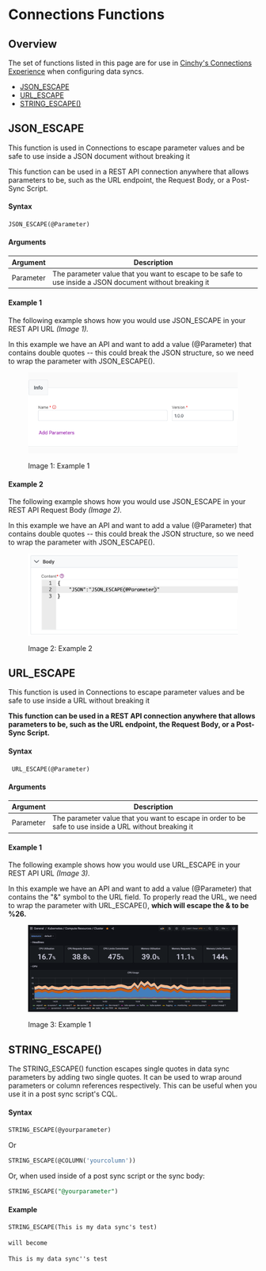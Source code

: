 # Connections Functions

## Overview <a href="#overview" id="overview"></a>

The set of functions listed in this page are for use in [Cinchy's Connections Experience](https://cli.docs.cinchy.com/) when configuring data syncs.

* [​JSON\_ESCAPE​](connections-functions.md#json\_escape)
* [​URL\_ESCAPE​](connections-functions.md#url\_escape)
* [STRING\_ESCAPE()](connections-functions.md#string\_escape)

## JSON\_ESCAPE <a href="#json_escape" id="json_escape"></a>

This function is used in Connections to escape parameter values and be safe to use inside a JSON document without breaking it

This function can be used in a REST API connection anywhere that allows parameters to be, such as the URL endpoint, the Request Body, or a Post-Sync Script.

#### Syntax

```sql
JSON_ESCAPE(@Parameter)
```

#### Arguments

| Argument  | Description                                                                                                       |
| --------- | ----------------------------------------------------------------------------------------------------------------- |
| Parameter | The parameter value that you want to escape to be safe to use inside a JSON document without breaking it |

#### Example 1

The following example shows how you would use JSON\_ESCAPE in your REST API URL _(Image 1)._

In this example we have an API and want to add a value (@Parameter) that contains double quotes -- this could break the JSON structure, so we need to wrap the parameter with JSON\_ESCAPE().

<figure><img src="../../../.gitbook/assets/image (515).png" alt=""><figcaption><p>Image 1: Example 1</p></figcaption></figure>

#### Example 2

The following example shows how you would use JSON\_ESCAPE in your REST API Request Body _(Image 2)._

In this example we have an API and want to add a value (@Parameter) that contains double quotes -- this could break the JSON structure, so we need to wrap the parameter with JSON\_ESCAPE().

<figure><img src="../../../.gitbook/assets/image (28) (1).png" alt=""><figcaption><p>Image 2: Example 2</p></figcaption></figure>

## URL\_ESCAPE

This function is used in Connections to escape parameter values and be safe to use inside a URL without breaking it

**This function can be used in a REST API connection anywhere that allows parameters to be, such as the URL endpoint, the Request Body, or a Post-Sync Script.**

#### Syntax

```sql
 URL_ESCAPE(@Parameter)
```

#### Arguments

| Argument  | Description                                                                                             |
| --------- | ------------------------------------------------------------------------------------------------------- |
| Parameter | The parameter value that you want to escape in order to be safe to use inside a URL without breaking it |

#### Example 1

The following example shows how you would use URL\_ESCAPE in your REST API URL _(Image 3)._

In this example we have an API and want to add a value (@Parameter) that contains the "&" symbol to the URL field. To properly read the URL, we need to wrap the parameter with URL\_ESCAPE(), **which will escape the & to be %26.**

<figure><img src="../../../.gitbook/assets/image (529).png" alt=""><figcaption><p>Image 3: Example 1</p></figcaption></figure>

## STRING\_ESCAPE()

The STRING\_ESCAPE() function escapes single quotes in data sync parameters by adding two single quotes. It can be used to wrap around parameters or column references respectively. This can be useful when you use it in a post sync script's CQL.

#### Syntax

```sql
STRING_ESCAPE(@yourparameter)
```

Or

```sql
STRING_ESCAPE(@COLUMN('yourcolumn'))
```

Or, when used inside of a post sync script or the sync body:

```sql
STRING_ESCAPE("@yourparameter")
```

#### Example

```
STRING_ESCAPE(This is my data sync's test)

will become

This is my data sync''s test
```
